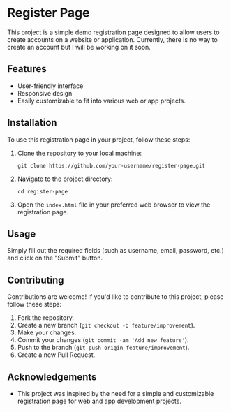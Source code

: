 # Register Page

This project is a simple demo registration page designed to allow users to create accounts on a website or application.
Currently, there is no way to create an account but I will be working on it soon.

## Features

- User-friendly interface
- Responsive design
- Easily customizable to fit into various web or app projects.

## Installation

To use this registration page in your project, follow these steps:

1. Clone the repository to your local machine:

   ```
   git clone https://github.com/your-username/register-page.git
   ```

2. Navigate to the project directory:

   ```
   cd register-page
   ```

3. Open the `index.html` file in your preferred web browser to view the registration page.

## Usage

Simply fill out the required fields (such as username, email, password, etc.) and click on the "Submit" button.

## Contributing

Contributions are welcome! If you'd like to contribute to this project, please follow these steps:

1. Fork the repository.
2. Create a new branch (`git checkout -b feature/improvement`).
3. Make your changes.
4. Commit your changes (`git commit -am 'Add new feature'`).
5. Push to the branch (`git push origin feature/improvement`).
6. Create a new Pull Request.

## Acknowledgements

- This project was inspired by the need for a simple and customizable registration page for web and app development projects.
